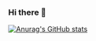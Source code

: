 ### Hi there 👋

[![Anurag's GitHub stats](https://github-readme-stats.vercel.app/api?username=mmailhos&show_icons=true&theme=radical&count_private=true)](https://github.com/anuraghazra/github-readme-stats)

